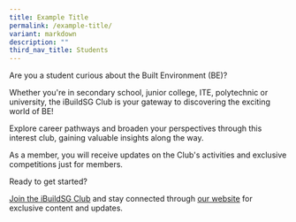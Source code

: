 ```yaml
---
title: Example Title
permalink: /example-title/
variant: markdown
description: ""
third_nav_title: Students
---
```

<p>Are you a student curious about the Built Environment (BE)?</p>
<p>Whether you're in secondary school, junior college, ITE, polytechnic or
university, the iBuildSG Club is your gateway to discovering the exciting
world of BE!</p>
<p>Explore career pathways and broaden your perspectives through this interest club, gaining valuable insights along the way.</p>
<p>As a member, you will receive updates on the Club's activities and exclusive competitions just for members.</p>
<p>Ready to get started?</p>
<p><a href="https://form.gov.sg/5f113808dba1d90011ca8ff3">Join the iBuildSG Club</a> and stay connected through <a href="/ibuildsg-club/home/">our website</a> for exclusive content and updates.</p>
